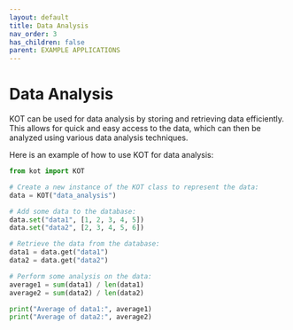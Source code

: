```yaml
---
layout: default
title: Data Analysis
nav_order: 3
has_children: false
parent: EXAMPLE APPLICATIONS
---
```


# Data Analysis

KOT can be used for data analysis by storing and retrieving data efficiently. This allows for quick and easy access to the data, which can then be analyzed using various data analysis techniques.

Here is an example of how to use KOT for data analysis:

```python
from kot import KOT

# Create a new instance of the KOT class to represent the data:
data = KOT("data_analysis")

# Add some data to the database:
data.set("data1", [1, 2, 3, 4, 5])
data.set("data2", [2, 3, 4, 5, 6])

# Retrieve the data from the database:
data1 = data.get("data1")
data2 = data.get("data2")

# Perform some analysis on the data:
average1 = sum(data1) / len(data1)
average2 = sum(data2) / len(data2)

print("Average of data1:", average1)
print("Average of data2:", average2)

```
